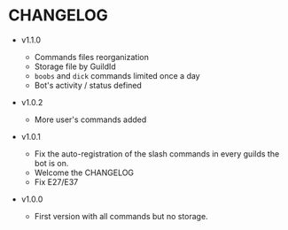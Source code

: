# CHANGELOG

* v1.1.0
  - Commands files reorganization
  - Storage file by GuildId
  - `boobs` and `dick` commands limited once a day
  - Bot's activity / status defined

* v1.0.2
  - More user's commands added

* v1.0.1  
  - Fix the auto-registration of the slash commands in every guilds the bot is on.
  - Welcome the CHANGELOG
  - Fix E27/E37

* v1.0.0  
  - First version with all commands but no storage.